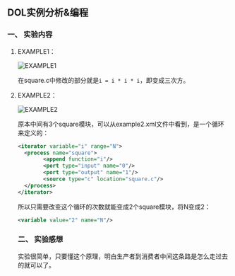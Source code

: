 

## DOL实例分析&编程

### 一、 实验内容

1. EXAMPLE1：

    ![EXAMPLE1](EXAMPLE1.PNG)

   在square.c中修改的部分就是``i = i * i * i``，即变成三次方。

2. EXAMPLE2：

    ![EXAMPLE2](EXAMPLE2.PNG)

   原本中间有3个square模块，可以从example2.xml文件中看到，是一个循环来定义的：

   ```xml
   <iterator variable="i" range="N">
     <process name="square">
           <append function="i"/>
           <port type="input" name="0"/>
           <port type="output" name="1"/>
           <source type="c" location="square.c"/>
     </process>
   </iterator>
   ```

   所以只需要改变这个循环的次数就能变成2个square模块，将N变成2：

   ```xml
   <variable value="2" name="N"/>
   ```

   ### 二、 实验感想

   实验很简单，只要懂这个原理，明白生产者到消费者中间这条路是怎么走过去的就可以了。